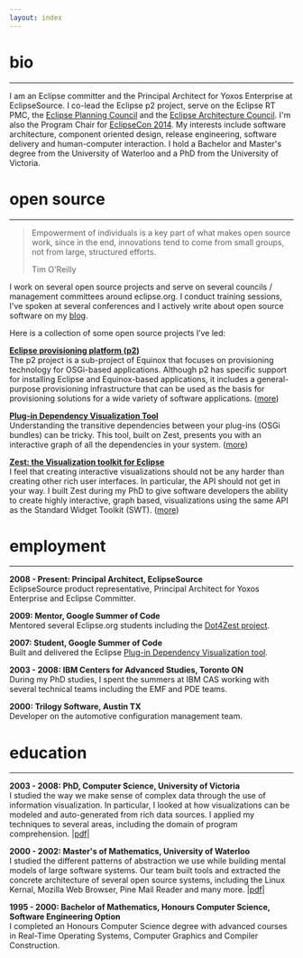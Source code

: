 ```yaml
---
layout: index
---
```


bio
===============
---------
I am an Eclipse committer and the Principal Architect for Yoxos Enterprise at EclipseSource. I co-lead the Eclipse 
p2 project, serve on the Eclipse RT PMC, the [Eclipse Planning Council](http://wiki.eclipse.org/Planning_Council) 
and the [Eclipse Architecture Council](http://wiki.eclipse.org/Architecture_Council). 
I'm also the Program Chair for [EclipseCon 2014](https://www.eclipsecon.org/na2014/).
My interests include software architecture, component oriented design, release engineering, software
delivery and human-computer interaction.
I hold a Bachelor and Master's degree from the University of Waterloo and a PhD from the University of Victoria.


open source
===============
---------
> Empowerment of individuals is a key part of what makes open source work,
> since in the end, innovations tend to come from small groups, not from large,
> structured efforts.
>
> Tim O'Reilly

I work on several open source projects and serve on several councils / management committees around eclipse.org. 
I conduct training sessions, I've spoken at several conferences and I actively write about open source software 
on my [blog](http://eclipsesource.com/blogs/author/irbull/).

Here is a collection of some open source projects I’ve led:

[**Eclipse provisioning platform (p2)**](http://eclipse.org/equinox/p2)  
The p2 project is a sub-project of Equinox that focuses on provisioning technology for OSGi-based applications. Although p2 has specific support for installing Eclipse and Equinox-based applications, it includes a general-purpose provisioning infrastructure that can be used as the basis for provisioning solutions for a wide variety of software applications. ([more](http://eclipse.org/equinox/p2))

[**Plug-in Dependency Visualization Tool**](http://www.eclipse.org/pde/incubator/dependency-visualization/index.php)  
Understanding the transitive dependencies between your plug-ins (OSGi bundles) can be tricky. This tool, built on Zest, presents you with an interactive graph of all the dependencies in your system. ([more](http://www.eclipse.org/pde/incubator/dependency-visualization/index.php))


[**Zest: the Visualization toolkit for Eclipse**](http://eclipse.org/gef/zest/)  
I feel that creating interactive visualizations should not be any harder than creating other rich user interfaces. In particular, the API should not get in your way. I built Zest during my PhD to give software developers the ability to create highly interactive, graph based, visualizations using the same API as the Standard Widget Toolkit (SWT). ([more](http://eclipse.org/gef/zest/))

employment
===============
---------
**2008 - Present: Principal Architect, EclipseSource**  
EclipseSource product representative, Principal Architect for Yoxos Enterprise and Eclipse Committer. 

**2009: Mentor, Google Summer of Code**  
Mentored several Eclipse.org students including the [Dot4Zest project](http://wiki.eclipse.org/Zest/DOT).

**2007: Student, Google Summer of Code**  
Built and delivered the Eclipse [Plug-in Dependency Visualization tool](http://www.eclipse.org/pde/incubator/dependency-visualization/index.php).

**2003 - 2008: IBM Centers for Advanced Studies, Toronto ON**  
During my PhD studies, I spent the summers at IBM CAS working with several technical teams including the EMF and PDE teams.

**2000: Trilogy Software, Austin TX**  
Developer on the automotive configuration management team.

education
==============
---------
**2003 - 2008: PhD, Computer Science, University of Victoria**  
I studied the way we make sense of complex data through the use of information visualization.
In particular, I looked at how visualizations can be modeled and auto-generated from 
rich data sources. I applied my techniques to several areas, including the domain of program comprehension. 
|[pdf](docs/irbull_phd.pdf)|

**2000 - 2002:  Master's of Mathematics, University of Waterloo**   
I studied the different patterns of abstraction we use while building mental models of large 
software systems. Our team built tools and extracted the concrete architecture of several open source systems, including
the Linux Kernal, Mozilla Web Browser, Pine Mail Reader and many more. |[pdf](docs/bull_thesis.pdf)|

**1995 - 2000: Bachelor of Mathematics, Honours Computer Science, Software Engineering Option**  
I completed an Honours Computer Science degree with advanced courses in Real-Time Operating Systems,
Computer Graphics and Compiler Construction.


